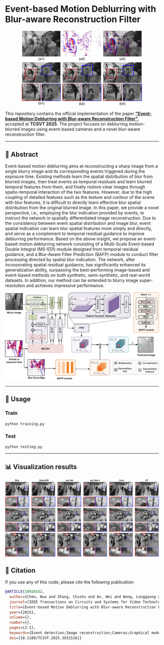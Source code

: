 # Event-based Motion Deblurring with Blur-aware Reconstruction Filter

<p align="center">
  <img src=\imgs/left_down_1.jpg" width="400"/>
 </a>
</p>

This repository contains the official implementation of the paper [**"Event-based Motion Deblurring with Blur-aware Reconstruction Filter"**](https://ieeexplore.ieee.org/abstract/document/10926552), accepted at **TCSVT 2025**. The project focuses on deblurring motion-blurred images using event-based cameras and a novel blur-aware reconstruction filter.

---



## 🌟 Abstract
Event-based motion deblurring aims at reconstructing a sharp image from a single blurry image and its corresponding events triggered during the exposure time. Existing methods learn the spatial distribution of blur from blurred images, then treat events as temporal residuals and learn blurred temporal features from them, and finally restore clear images through spatio-temporal interaction of the two features. However, due to the high coupling of detailed features such as the texture and contour of the scene with blur features, it is difficult to directly learn effective blur spatial distribution from the original blurred image. In this paper, we provide a novel perspective, i.e., employing the blur indication provided by events, to instruct the network in spatially differentiated image reconstruction. Due to the consistency between event spatial distribution and image blur, event spatial indication can learn blur spatial features more simply and directly, and serve as a complement to temporal residual guidance to improve deblurring performance. Based on the above insight, we propose an event-based motion deblurring network consisting of a Multi-Scale Event-based Double Integral  (MS-EDI) module designed from temporal residual guidance, and a Blur-Aware Filter Prediction (BAFP) module to conduct filter processing directed by spatial blur indication. 
The network, after incorporating spatial residual guidance, has significantly enhanced its generalization ability, surpassing the best-performing image-based and event-based methods on both synthetic, semi-synthetic, and real-world datasets.
In addition, our method can be extended to blurry image super-resolution and achieves impressive performance.

<p align="center">
  <img src="\imgs/framework.jpg"  width="600"/>
 </a>
</p>

---

## 🚀 Usage

### Train
	python training.py

### Test
	python testing.py
---
  ## 📊 Visualization results
<p align="center">
  <img src="\imgs/SOTA_gopro.jpg"  width="600"/>
 </a>
</p>

## 📝 Citation
If you use any of this code, please cite the following publication:

```bibtex
@ARTICLE{10926552,
  author={Chen, Nuo and Zhang, Chushu and An, Wei and Wang, Longgaung and Li, Miao and Ling, Qiang},
  journal={IEEE Transactions on Circuits and Systems for Video Technology}, 
  title={Event-based Motion Deblurring with Blur-aware Reconstruction Filter}, 
  year={2025},
  volume={},
  number={},
  pages={1-1},
  keywords={Event detection;Image reconstruction;Cameras;Graphical models;Distribution functions;Brightness;Training;Superresolution;Electronic mail;Data mining;Motion deblurring;Event-based vision;Super-resolution},
  doi={10.1109/TCSVT.2025.3551516}}
```
